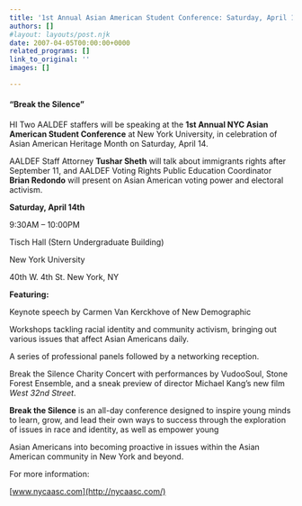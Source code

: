 ```yaml
---
title: '1st Annual Asian American Student Conference: Saturday, April 14 @ NYU'
authors: []
#layout: layouts/post.njk
date: 2007-04-05T00:00:00+0000
related_programs: []
link_to_original: ''
images: []

---
```

#### “Break the Silence”

HI Two AALDEF staffers will be speaking at the **1st Annual NYC Asian American Student Conference** at New York University, in celebration of Asian American Heritage Month on Saturday, April 14.

AALDEF Staff Attorney **Tushar Sheth** will talk about immigrants rights after September 11, and AALDEF Voting Rights Public Education Coordinator **Brian Redondo** will present on Asian American voting power and electoral activism.

**Saturday, April 14th**

9:30AM – 10:00PM

Tisch Hall (Stern Undergraduate Building)

New York University

40th W. 4th St. New York, NY

**Featuring:**

Keynote speech by Carmen Van Kerckhove of New Demographic

Workshops tackling racial identity and community activism, bringing out various issues that affect Asian Americans daily.

A series of professional panels followed by a networking reception.

Break the Silence Charity Concert with performances by VudooSoul, Stone Forest Ensemble, and a sneak preview of director Michael Kang’s new film _West 32nd Street_.

**Break the Silence** is an all-day conference designed to inspire young minds to learn, grow, and lead their own ways to success through the exploration of issues in race and identity, as well as empower young

Asian Americans into becoming proactive in issues within the Asian American community in New York and beyond.

For more information:

[www.nycaasc.com](http://nycaasc.com/)